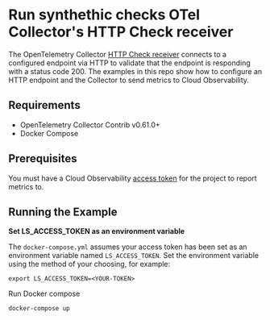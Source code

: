 # Run synthethic checks OTel Collector's HTTP Check receiver

The OpenTelemetry Collector [HTTP Check receiver](httpcheckreceiver) connects to a configured endpoint via HTTP to validate that the endpoint is responding with a status code 200. The examples in this repo show how to configure an HTTP endpoint and the Collector to send metrics to Cloud Observability.

## Requirements

* OpenTelemetry Collector Contrib v0.61.0+
* Docker Compose

## Prerequisites

You must have a Cloud Observability [access token][ls-docs-access-token] for the project to report metrics to.

## Running the Example

**Set LS_ACCESS_TOKEN as an environment variable**

The `docker-compose.yml` assumes your access token has been set as an environment variable named `LS_ACCESS_TOKEN`. Set the environment variable using the method of your choosing, for example:

```
export LS_ACCESS_TOKEN=<YOUR-TOKEN>
```

Run Docker compose

```
docker-compose up
```

[httpcheckreceiver]: https://github.com/open-telemetry/opentelemetry-collector-contrib/tree/main/receiver/httpcheckreceiver
[ls-docs-access-token]: https://docs.lightstep.com/docs/create-and-manage-access-tokens
[ls-docs-dashboards]: https://docs.lightstep.com/docs/create-and-manage-dashboards